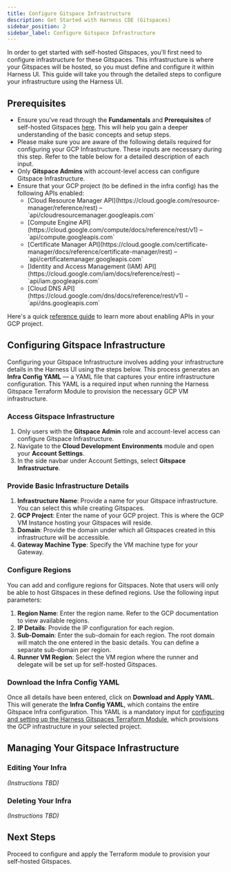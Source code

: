 ```yaml
---
title: Configure Gitspace Infrastructure
description: Get Started with Harness CDE (Gitspaces)
sidebar_position: 2
sidebar_label: Configure Gitspace Infrastructure
---
```


In order to get started with self-hosted Gitspaces, you'll first need to configure infrastructure for these Gitspaces. This infrastructure is where your Gitspaces will be hosted, so you must define and configure it within Harness UI. This guide will take you through the detailed steps to configure your infrastructure using the Harness UI.

## Prerequisites

- Ensure you’ve read through the **Fundamentals** and **Prerequisites** of self-hosted Gitspaces [here](/docs/cloud-development-environments/self-hosted-gitspaces/fundamentals.md). This will help you gain a deeper understanding of the basic concepts and setup steps.
- Please make sure you are aware of the following details required for configuring your GCP Infrastructure. These inputs are necessary during this step. Refer to the table below for a detailed description of each input.
- Only **Gitspace Admins** with account-level access can configure Gitspace Infrastructure.
- Ensure that your GCP project (to be defined in the infra config) has the following APIs enabled:
  <ul>
    <li>[Cloud Resource Manager API](https://cloud.google.com/resource-manager/reference/rest) – `api/cloudresourcemanager.googleapis.com`</li>
    <li>[Compute Engine API](https://cloud.google.com/compute/docs/reference/rest/v1) – `api/compute.googleapis.com`</li>
    <li>[Certificate Manager API](https://cloud.google.com/certificate-manager/docs/reference/certificate-manager/rest) – `api/certificatemanager.googleapis.com`</li>
    <li>[Identity and Access Management (IAM) API](https://cloud.google.com/iam/docs/reference/rest) – `api/iam.googleapis.com`</li>
    <li>[Cloud DNS API](https://cloud.google.com/dns/docs/reference/rest/v1) – `api/dns.googleapis.com`</li>
  </ul>

Here's a quick [reference guide](https://cloud.google.com/endpoints/docs/openapi/enable-api) to learn more about enabling APIs in your GCP project.

## Configuring Gitspace Infrastructure

Configuring your Gitspace Infrastructure involves adding your infrastructure details in the Harness UI using the steps below. This process generates an **Infra Config YAML** — a YAML file that captures your entire infrastructure configuration. This YAML is a required input when running the Harness Gitspace Terraform Module to provision the necessary GCP VM infrastructure.

### Access Gitspace Infrastructure

1. Only users with the **Gitspace Admin** role and account-level access can configure Gitspace Infrastructure.
2. Navigate to the **Cloud Development Environments** module and open your **Account Settings**.
3. In the side navbar under Account Settings, select **Gitspace Infrastructure**.

### Provide Basic Infrastructure Details

1. **Infrastructure Name**: Provide a name for your Gitspace infrastructure. You can select this while creating Gitspaces.
2. **GCP Project**: Enter the name of your GCP project. This is where the GCP VM Instance hosting your Gitspaces will reside.
3. **Domain**: Provide the domain under which all Gitspaces created in this infrastructure will be accessible.
4. **Gateway Machine Type**: Specify the VM machine type for your Gateway.

### Configure Regions

You can add and configure regions for Gitspaces. Note that users will only be able to host Gitspaces in these defined regions. Use the following input parameters:

1. **Region Name**: Enter the region name. Refer to the GCP documentation to view available regions.
2. **IP Details**: Provide the IP configuration for each region.
3. **Sub-Domain**: Enter the sub-domain for each region. The root domain will match the one entered in the basic details. You can define a separate sub-domain per region.
4. **Runner VM Region**: Select the VM region where the runner and delegate will be set up for self-hosted Gitspaces.

### Download the Infra Config YAML

Once all details have been entered, click on **Download and Apply YAML**. This will generate the **Infra Config YAML**, which contains the entire Gitspace Infra configuration. This YAML is a mandatory input for [configuring and setting up the Harness Gitspaces Terraform Module](/docs/cloud-development-environments/self-hosted-gitspaces/gitspace-infra-terraform.md), which provisions the GCP infrastructure in your selected project.

## Managing Your Gitspace Infrastructure

### Editing Your Infra

_(Instructions TBD)_

### Deleting Your Infra

_(Instructions TBD)_

## Next Steps

Proceed to configure and apply the Terraform module to provision your self-hosted Gitspaces.
